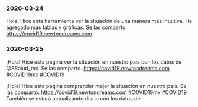 ### 2020-03-24

Hola! Hice esta herramienta ver la situación de una manera más intuitiva. He agregado más tablas y gráficas. Se las comparto.
https://covid19.newtondreams.com

### 2020-03-25

¡Hola! Hice esta página ver la situación en nuestro país con los datos de @SSalud_mx. Se las comparto.
https://covid19.newtondreams.com
#COVID19mx #COVID19

¡Hola! Hice esta página comprender mejor la situación en nuestro país. Se las comparto.
https://covid19.newtondreams.com
#COVID19mx #COVID19
También se estará actualizando diario con los datos de
